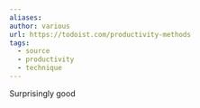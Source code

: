 ```yaml
---
aliases: 
author: various
url: https://todoist.com/productivity-methods
tags:
  - source
  - productivity
  - technique
---
```

Surprisingly good
